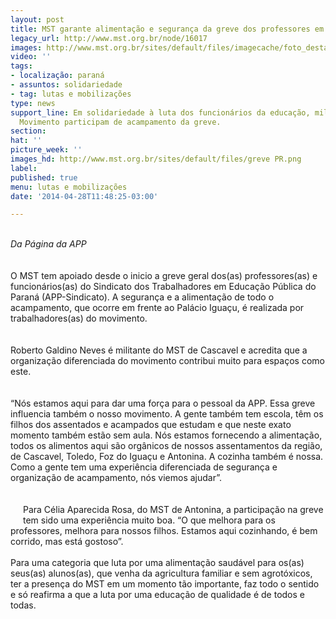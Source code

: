 ```yaml
---
layout: post
title: MST garante alimentação e segurança da greve dos professores em Curitiba
legacy_url: http://www.mst.org.br/node/16017
images: http://www.mst.org.br/sites/default/files/imagecache/foto_destaque/greve PR.png
video: ''
tags:
- localização: paraná
- assuntos: solidariedade
- tag: lutas e mobilizações
type: news
support_line: Em solidariedade à luta dos funcionários da educação, militantes do
  Movimento participam de acampamento da greve.
section: 
hat: ''
picture_week: ''
images_hd: http://www.mst.org.br/sites/default/files/greve PR.png
label: 
published: true
menu: lutas e mobilizações
date: '2014-04-28T11:48:25-03:00'

---
```

<p><img style="margin: 10px; float: right;" src="http://www.mst.org.br/sites/default/files/MST_greve%20professores.jpg" alt=""><br><em>Da Página da APP</em><br><br><br>O MST tem apoiado desde o inicio a greve geral dos(as) professores(as) e funcionários(as) do Sindicato dos Trabalhadores em Educação Pública do Paraná (APP-Sindicato). A segurança e a alimentação de todo o acampamento, que ocorre em frente ao Palácio Iguaçu, é realizada por trabalhadores(as) do movimento.<br><br><br>Roberto Galdino Neves é militante do MST de Cascavel e acredita que a organização diferenciada do movimento contribui muito para espaços como este.<br><br><br>“Nós estamos aqui para dar uma força para o pessoal da APP. Essa greve influencia também o nosso movimento. A gente também tem escola, têm os filhos dos assentados e acampados que estudam e que neste exato momento também estão sem aula. Nós estamos fornecendo a alimentação, todos os alimentos aqui são orgânicos de nossos assentamentos da região, de Cascavel, Toledo, Foz do Iguaçu e Antonina. A cozinha também é nossa. Como a gente tem uma experiência diferenciada de segurança e organização de acampamento, nós viemos ajudar”.<br><br><br><img style="margin: 10px; float: left;" src="http://www.mst.org.br/sites/default/files/professores.jpg" alt="">Para Célia Aparecida Rosa, do MST de Antonina, a participação na greve tem sido uma experiência muito boa. “O que melhora para os professores, melhora para nossos filhos. Estamos aqui cozinhando, é bem corrido, mas está gostoso”.<br><br>Para uma categoria que luta por uma alimentação saudável para os(as) seus(as) alunos(as), que venha da agricultura familiar e sem agrotóxicos, ter a presença do MST em um momento tão importante, faz todo o sentido e só reafirma a que a luta por uma educação de qualidade é de todos e todas.</p>
